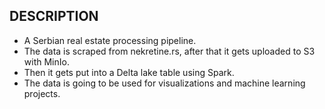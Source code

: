 ## DESCRIPTION

* A Serbian real estate processing pipeline. 
* The data is scraped from nekretine.rs, after that it gets uploaded to S3 with MinIo.
* Then it gets put into a Delta lake table using Spark.
* The data is going to be used for visualizations and machine learning projects.
